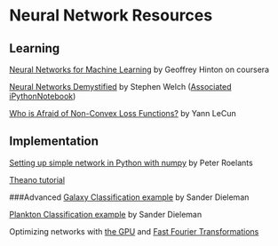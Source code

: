 Neural Network Resources
========================

Learning
--------
[Neural Networks for Machine Learning](https://class.coursera.org/neuralnets-2012-001/lecture) by Geoffrey Hinton on coursera

[Neural Networks Demystified](https://www.youtube.com/playlist?list=PL5t4_3NCwW7fgzk4FI3h1PdFxlHcyitxR) by Stephen Welch
([Associated iPythonNotebook](http://nbviewer.ipython.org/github/stephencwelch/Neural-Networks-Demysitifed/tree/master/))

[Who is Afraid of Non-Convex Loss Functions?](http://videolectures.net/eml07_lecun_wia/) by Yann LeCun


Implementation
--------------
[Setting up simple network in Python with numpy](http://peterroelants.github.io/posts/neural_network_implementation_part01/) by Peter Roelants

[Theano tutorial](http://deeplearning.net/software/theano/tutorial/index.html)

###Advanced
[Galaxy Classification example](http://benanne.github.io/2014/04/16/galaxy-zoo-code.html) by Sander Dieleman

[Plankton Classification example](http://benanne.github.io/2015/03/17/plankton.html) by Sander Dieleman

Optimizing networks with [the GPU](http://benanne.github.io/2014/04/03/faster-convolutions-in-theano.html) and [Fast Fourier Transformations](http://benanne.github.io/2014/05/12/fft-convolutions-in-theano.html)
